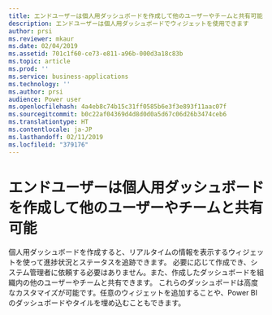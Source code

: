 ```yaml
---
title: エンドユーザーは個人用ダッシュボードを作成して他のユーザーやチームと共有可能
description: エンドユーザーは個人用ダッシュボードでウィジェットを使用できます
author: prsi
ms.reviewer: mkaur
ms.date: 02/04/2019
ms.assetid: 701c1f60-ce73-e811-a96b-000d3a18c83b
ms.topic: article
ms.prod: ''
ms.service: business-applications
ms.technology: ''
ms.author: prsi
audience: Power user
ms.openlocfilehash: 4a4eb8c74b15c31ff0585b6e3f3e893f11aac07f
ms.sourcegitcommit: b0c22af04369d4d8d0d0a5d67c06d26b3474ceb6
ms.translationtype: HT
ms.contentlocale: ja-JP
ms.lasthandoff: 02/11/2019
ms.locfileid: "379176"
---
```

# <a name="end-users-can-create-personal-dashboards-and-share-them-with-other-users-and-teams"></a>エンドユーザーは個人用ダッシュボードを作成して他のユーザーやチームと共有可能




個人用ダッシュボードを作成すると、リアルタイムの情報を表示するウィジェットを使って進捗状況とステータスを追跡できます。 必要に応じて作成でき、システム管理者に依頼する必要はありません。また、作成したダッシュボードを組織内の他のユーザーやチームと共有できます。 これらのダッシュボードは高度なカスタマイズが可能です。任意のウィジェットを追加することや、Power BI のダッシュボードやタイルを埋め込むこともできます。